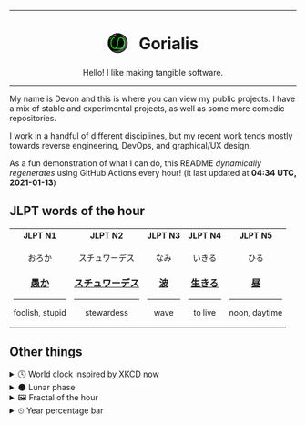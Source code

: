 ***

<h1 align="center">
<sub>
    <img src="readme/resources/avatar.png" height="36">
</sub>
&nbsp;
Gorialis
</h1>
<p align="center">
Hello! I like making tangible software.
</p>

***

My name is Devon and this is where you can view my public projects. I have a mix of stable and experimental projects, as well as some more comedic repositories.

I work in a handful of different disciplines, but my recent work tends mostly towards reverse engineering, DevOps, and graphical/UX design.

As a fun demonstration of what I can do, this README *dynamically regenerates* using GitHub Actions every hour! (it last updated at **04:34 UTC, 2021-01-13**)

<h2>JLPT words of the hour</h2>
<table>
    <tr>
        <th>JLPT N1</th>
        <th>JLPT N2</th>
        <th>JLPT N3</th>
        <th>JLPT N4</th>
        <th>JLPT N5</th>
    </tr>
    <tr>
        <td>
            <p align="center">おろか</p>
            <h3 align="center"><b><a href="https://jisho.org/search/%E6%84%9A%E3%81%8B">愚か</a></b></h3>
            <hr>
            <p align="center">foolish,<wbr> stupid</p>
        </td>
        <td>
            <p align="center">スチュワーデス</p>
            <h3 align="center"><b><a href="https://jisho.org/search/%E3%82%B9%E3%83%81%E3%83%A5%E3%83%AF%E3%83%BC%E3%83%87%E3%82%B9">スチュワーデス</a></b></h3>
            <hr>
            <p align="center">stewardess</p>
        </td>
        <td>
            <p align="center">なみ</p>
            <h3 align="center"><b><a href="https://jisho.org/search/%E6%B3%A2">波</a></b></h3>
            <hr>
            <p align="center">wave</p>
        </td>
        <td>
            <p align="center">いきる</p>
            <h3 align="center"><b><a href="https://jisho.org/search/%E7%94%9F%E3%81%8D%E3%82%8B">生きる</a></b></h3>
            <hr>
            <p align="center">to live</p>
        </td>
        <td>
            <p align="center">ひる</p>
            <h3 align="center"><b><a href="https://jisho.org/search/%E6%98%BC">昼</a></b></h3>
            <hr>
            <p align="center">noon,<wbr> daytime</p>
        </td>
    </tr>
</table>

<h2>Other things</h2>
<details>
<summary>🕓  World clock inspired by <a href="https://xkcd.com/now">XKCD now</a></summary>

> <img src="generated/now.png" width="512">

</details>
<details>
<summary>🌑 Lunar phase</summary>

The moon is approximately 1.98% through its phase (New Moon).

</details>
<details>
<summary>&#x1f5bc; Fractal of the hour</summary>

> <img src="generated/fractal.png" width="512">

</details>
<details>
<summary>&#x23f2; Year percentage bar</summary>
<pre><code>2021 [▁▁▁▁▁▁▁▁▁▁▁▁▁▁▁▁▁▁▁▁] 3.34%</code></pre>
</details>
